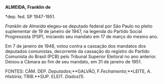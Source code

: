 **ALMEIDA, Franklin de**

\*dep. fed. SP 1947-1951.

*Franklin de Almeida* elegeu-se deputado federal por São Paulo no pleito
suplementar de 19 de janeiro de 1947, na legenda do Partido Social
Progressista (PSP), iniciando seu mandato em 17 de março do mesmo ano.

Em 7 de janeiro de 1948, votou contra a cassação dos mandatos dos
deputados comunistas, decorrente da cassação do registro do Partido
Comunista do Brasil (PCB) pelo Tribunal Superior Eleitoral no ano
anterior. Deixou a Câmara ao fim de seu mandato, em 31 de janeiro de
1951.

FONTES: CÂM. DEP. *Deputados*;**GALVÃO, F.*Fechamento*;**LEITE, A.
*História*; TRIB.**SUP. ELEIT. *Dados*(1).

 
